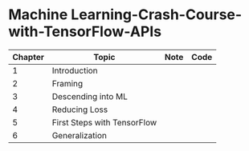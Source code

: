 # Machine Learning-Crash-Course-with-TensorFlow-APIs
| Chapter | Topic                       | Note | Code |
|---------|-----------------------------|------|------|
| 1       | Introduction                |      |      |
| 2       | Framing                     |      |      |
| 3       | Descending into ML          |      |      |
| 4       | Reducing Loss               |      |      |
| 5       | First Steps with TensorFlow |      |      |
| 6       | Generalization              |      |      |